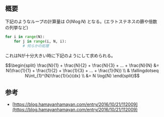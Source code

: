 ## 概要

下記のようなループの計算量は $O(N \log N)$ となる。(エラトステネスの篩や倍数の列挙など)

```Python
for i in range(N):
	for j in range(i, N, i):
		# 何らかの処理
```

これはNが十分大きい時に下記のようにして求められる。

$$\begin{split}
\frac{N}{1} + \frac{N}{2} + \frac{N}{3} + ... + \frac{N}{N} &= N(\frac{1}{1} + \frac{1}{2} + \frac{1}{3} + ... + \frac{1}{N}) \\
& \fallingdotseq N\int_{1}^{N}\frac{1}{x}{dx} \\
&= N \log{N}
\end{split}$$


## 参考
- [https://blog.hamayanhamayan.com/entry/2016/10/21/112009](https://blog.hamayanhamayan.com/entry/2016/10/21/112009)
